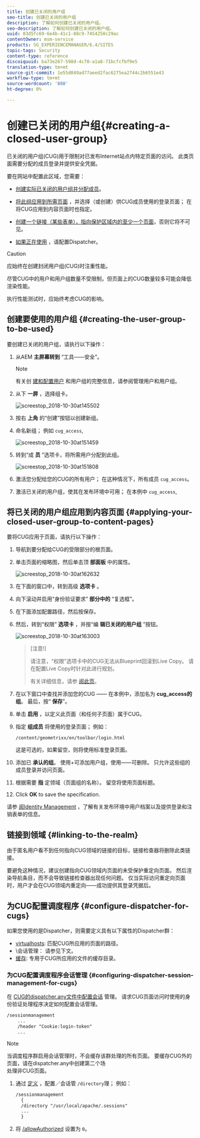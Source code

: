 ```yaml
---
title: 创建已关闭的用户组
seo-title: 创建已关闭的用户组
description: 了解如何创建已关闭的用户组。
seo-description: 了解如何创建已关闭的用户组。
uuid: 03d5fc69-6e4b-41c1-88c9-7454250c29ac
contentOwner: msm-service
products: SG_EXPERIENCEMANAGER/6.4/SITES
topic-tags: Security
content-type: reference
discoiquuid: ba73e267-598d-4c70-a1a8-71bcfcfbf9e5
translation-type: tm+mt
source-git-commit: 1e55d049ad77aeed2fac6275ea2744c2b6551e43
workflow-type: tm+mt
source-wordcount: '808'
ht-degree: 0%

---
```



# 创建已关闭的用户组{#creating-a-closed-user-group}

已关闭的用户组(CUG)用于限制对已发布Internet站点内特定页面的访问。 此类页面需要分配的成员登录并提供安全凭据。

要在网站中配置此区域，您需要：

* [创建实际已关闭的用户组并分配成员](#creating-the-user-group-to-be-used)。

* [将此组应用到所需页面](#applying-your-closed-user-group-to-content-pages) ，并选择（或创建）供CUG成员使用的登录页面； 在将CUG应用到内容页面时也指定。

* [创建一个链接（某些表单），指向保护区域内的至少一个页面](#linking-to-the-realm)，否则它将不可见。
* [如果正在使用](#configure-dispatcher-for-cugs) ，请配置Dispatcher。

>[!CAUTION]
>
>应始终在创建封闭用户组(CUG)时注重性能。
>
>尽管CUG中的用户和用户组数量不受限制，但页面上的CUG数量较多可能会降低渲染性能。
>
>执行性能测试时，应始终考虑CUG的影响。

## 创建要使用的用户组 {#creating-the-user-group-to-be-used}

要创建已关闭的用户组，请执行以下操作：

1. 从AEM **主屏幕转到** “工具——安全”。

   >[!NOTE]
   >
   >有关创 [建和配置用户](/help/sites-administering/security.md#managing-users-and-groups) 和用户组的完整信息，请参阅管理用户和用户组。

1. 从下 **一屏** ，选择组卡。

   ![screestop_2018-10-30at145502](assets/screenshot_2018-10-30at145502.png)

1. 按右 **上角** 的“创建”按钮以创建新组。
1. 命名新组； 例如 `cug_access`,

   ![screestop_2018-10-30at151459](assets/screenshot_2018-10-30at151459.png)

1. 转到“成 **员** ”选项卡，将所需用户分配到此组。

   ![screestop_2018-10-30at151808](assets/screenshot_2018-10-30at151808.png)

1. 激活您分配给您的CUG的所有用户； 在这种情况下，所有成员 `cug_access`。
1. 激活已关闭的用户组，使其在发布环境中可用； 在本例中 `cug_access`,

## 将已关闭的用户组应用到内容页面 {#applying-your-closed-user-group-to-content-pages}

要将CUG应用于页面，请执行以下操作：

1. 导航到要分配给CUG的受限部分的根页面。
1. 单击页面的缩略图，然后单击顶 **部面板** 中的属性。

   ![screestop_2018-10-30at162632](assets/screenshot_2018-10-30at162632.png)

1. 在下面的窗口中，转到高级 **选项卡** 。
1. 向下滚动并启用“身份验证要求” **部分中的** “复选框”。

1. 在下面添加配置路径，然后按保存。
1. 然后，转到“权限” **选项卡** ，并按“编 **辑已关闭的用户组** ”按钮。

   ![screestop_2018-10-30at163003](assets/screenshot_2018-10-30at163003.png)

   >[注意!]
   >
   > 请注意，“权限”选项卡中的CUG无法从Blueprint回滚到Live Copy。 请在配置Live Copy时针对此进行规划。
   >
   > 有关详细信息，请参 [阅此页](closed-user-groups.md#aem-livecopy)。

1. 在以下窗口中查找并添加您的CUG —— 在本例中，添加名为 **cug_access的组**。 最后，按“ **保存**”。
1. 单击 **启用** ，以定义此页面（和任何子页面）属于CUG。
1. 指定 **组成员** 将使用的登录页面； 例如：

   `/content/geometrixx/en/toolbar/login.html`

   这是可选的，如果留空，则将使用标准登录页面。

1. 添加已 **承认的组**。 使用+可添加用户组，使用——可删除。 只允许这些组的成员登录并访问页面。
1. 根据需要 **指** 定领域（页面组的名称）。 留空将使用页面标题。
1. Click **OK** to save the specification.

请参 [阅Identity Management](/help/sites-administering/identity-management.md) ，了解有关发布环境中用户档案以及提供登录和注销表单的信息。

## 链接到领域 {#linking-to-the-realm}

由于匿名用户看不到任何指向CUG领域的链接的目标，链接检查器将删除此类链接。

要避免这种情况，建议创建指向CUG领域内页面的未受保护重定向页面。 然后渲染导航条目，而不会导致链接检查器出现任何问题。 仅当实际访问重定向页面时，用户才会在CUG领域内重定向——成功提供其登录凭据后。

## 为CUG配置调度程序 {#configure-dispatcher-for-cugs}

如果您使用的是Dispatcher，则需要定义具有以下属性的Dispatcher群：

* [virtualhosts](https://helpx.adobe.com/experience-manager/dispatcher/using/dispatcher-configuration.html#identifying-virtual-hosts-virtualhosts): 匹配CUG所应用的页面的路径。
* \会话管理： 请参见下文。
* [缓存](https://helpx.adobe.com/experience-manager/dispatcher/using/dispatcher-configuration.html#configuring-the-dispatcher-cache-cache): 专用于CUG所应用的文件的缓存目录。

### 为CUG配置调度程序会话管理 {#configuring-dispatcher-session-management-for-cugs}

在 [CUG的dispatcher.any文件中配置会话](https://helpx.adobe.com/experience-manager/dispatcher/using/dispatcher-configuration.html#enabling-secure-sessions-sessionmanagement) 管理。 请求CUG页面访问时使用的身份验证处理程序决定如何配置会话管理。

```xml
/sessionmanagement
    ...
    /header "Cookie:login-token" 
    ...
```

>[!NOTE]
>
>当调度程序群启用会话管理时，不会缓存该群处理的所有页面。 要缓存CUG外的页面，请在dispatcher.any中创建第二个场\
>处理非CUG页面。

1. 通过 [定义](https://helpx.adobe.com/experience-manager/dispatcher/using/dispatcher-configuration.html#enabling-secure-sessions-sessionmanagement) ，配置／会话管 `/directory`理； 例如：

   ```xml
   /sessionmanagement
     {
     /directory "/usr/local/apache/.sessions"
     ...
     }
   ```

1. 将 [/allowAuthorized](https://helpx.adobe.com/experience-manager/dispatcher/using/dispatcher-configuration.html#caching-when-authentication-is-used) 设置为 `0`。


